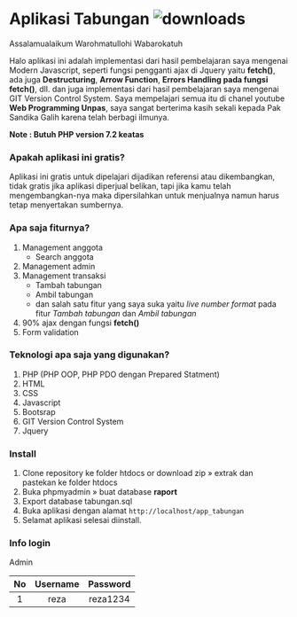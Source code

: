 # Aplikasi Tabungan ![downloads](https://img.shields.io/badge/Version-0.1-brightgreen)
Assalamualaikum Warohmatullohi Wabarokatuh

Halo aplikasi ini adalah implementasi dari hasil pembelajaran saya mengenai Modern Javascript, seperti fungsi pengganti ajax di Jquery yaitu **fetch()**, ada juga **Destructuring**, **Arrow Function**, **Errors Handling pada fungsi fetch()**, dll. dan juga implementasi dari hasil pembelajaran saya mengenai GIT Version Control System. Saya mempelajari semua itu di chanel youtube **Web Programming Unpas**, saya sangat berterima kasih sekali kepada Pak Sandika Galih karena telah berbagi ilmunya.

**Note : Butuh PHP version 7.2 keatas**

### Apakah aplikasi ini gratis?
Aplikasi ini gratis untuk dipelajari dijadikan referensi atau dikembangkan, tidak gratis jika aplikasi diperjual belikan, tapi jika kamu telah mengembangkan-nya maka dipersilahkan untuk menjualnya namun harus tetap menyertakan sumbernya.

### Apa saja fiturnya?
1. Management anggota
	- Search anggota
2. Management admin
3. Management transaksi 
	- Tambah tabungan
	- Ambil tabungan
	- dan salah satu fitur yang saya suka yaitu *live number format* pada fitur *Tambah tabungan* dan *Ambil tabungan*
4. 90% ajax dengan fungsi **fetch()**
5. Form validation

### Teknologi apa saja yang digunakan?
1. PHP (PHP OOP, PHP PDO dengan Prepared Statment)
2. HTML
3. CSS
4. Javascript
5. Bootsrap
6. GIT Version Control System
7. Jquery

### Install
1. Clone repository ke folder htdocs or download zip &raquo; extrak dan pastekan ke folder htdocs
2. Buka phpmyadmin &raquo; buat database **raport**
3. Export database tabungan.sql
4. Buka aplikasi dengan alamat `http://localhost/app_tabungan`
5. Selamat aplikasi selesai diinstall.

### Info login
Admin 

**No**|**Username**|**Password**
:----:|:----:|:----:
1|reza|reza1234
